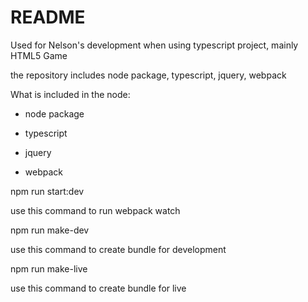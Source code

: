 # README

Used for Nelson's development when using typescript project, mainly HTML5 Game

the repository includes node package, typescript, jquery, webpack

What is included in the node:

* node package

* typescript

* jquery

* webpack

npm run start:dev

use this command to run webpack watch

npm run make-dev

use this command to create bundle for development

npm run make-live

use this command to create bundle for live